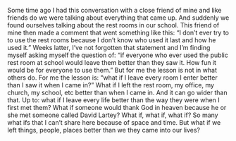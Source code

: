 ﻿Some time ago I had this conversation with a close friend of mine and like friends do we were talking about everything that came up. And suddenly we found ourselves talking about the rest rooms in our school.
This friend of mine then made a comment that went something like this: “I don’t ever try to to use the rest rooms because I don’t know who used it last and how he used it.”
Weeks latter, I’ve not forgotten that statement and I’m finding myself asking myself the question of: “if everyone who ever used the public rest room at school would leave them better than they saw it. How fun it would be for everyone to use them.”
But for me the lesson is not in what others do.
For me the lesson is: “what if I leave every room I enter better than I saw it when I came in?” What if I left the rest room, my office, my church, my school, etc better than when I came in.
And it can go wider than that. Up to: what if I leave every life better than the way they were when I first met them? What if someone would thank God in heaven because he or she met someone called David Lartey? What if, what if, what if? So many what ifs that I can’t share here because of space and time.
But what if we left things, people, places better than we they came into our lives?
